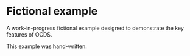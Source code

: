 # Fictional example

A work-in-progress fictional example designed to demonstrate the key features of OCDS.

This example was hand-written.
